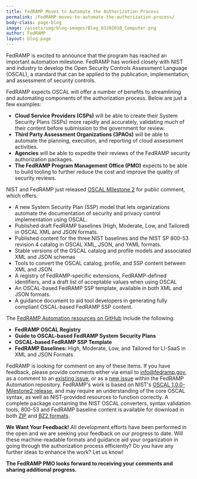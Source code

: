 ```yaml
---
title: FedRAMP Moves to Automate the Authorization Process
permalink: /FedRAMP-moves-to-automate-the-authorization-process/
body-class: page-blog
image: /assets/img/blog-images/Blog_03202018_Computer.png
author: FedRAMP
layout: blog-page
---
```

FedRAMP is excited to announce that the program has reached an important automation milestone. FedRAMP has worked closely with NIST and industry to develop the Open Security Controls Assessment Language (OSCAL), a standard that can be applied to the publication, implementation, and assessment of security controls. 

FedRAMP expects OSCAL will offer a number of benefits to streamlining and automating components of the authorization process. Below are just a few examples:  
* **Cloud Service Providers (CSPs)** will be able to create their System Security Plans (SSPs) more rapidly and accurately, validating much of their content before submission to the government for review.
* **Third Party Assessment Organizations (3PAOs)** will be able to automate the planning, execution, and reporting of cloud assessment activities.
* **Agencies** will be able to expedite their reviews of the FedRAMP security authorization packages.
* **The FedRAMP Program Management Office (PMO)** expects to be able to build tooling to further reduce the cost and improve the quality of security reviews. 

NIST and FedRAMP just released <a href="https://github.com/usnistgov/OSCAL/releases">OSCAL Milestone 2</a> for public comment, which offers: 
* A new System Security Plan (SSP) model that lets organizations automate the documentation of security and privacy control implementation using OSCAL. 
* Published draft FedRAMP baselines (High, Moderate, Low, and Tailored) in OSCAL XML and JSON formats.
* Published content for the three NIST baselines and the NIST SP 800-53 revision 4 catalog in OSCAL XML, JSON, and YAML formats.
* Stable versions of the OSCAL catalog and profile models and associated XML and JSON schemas 
* Tools to convert the OSCAL catalog, profile, and SSP content between XML and JSON
* A registry of FedRAMP-specific extensions, FedRAMP-defined identifiers, and a draft list of acceptable values when using OSCAL
* An OSCAL-based FedRAMP SSP template, available in both XML and JSON formats.
* A guidance document to aid tool developers in generating fully compliant OSCAL-based FedRAMP SSP content.

The <a href="https://github.com/GSA/fedramp-automation">FedRAMP Automation resources on GitHub</a> include the following:
* **FedRAMP OSCAL Registry**
* **Guide to OSCAL-based FedRAMP System Security Plans**
* **OSCAL-based FedRAMP SSP Template**
* **FedRAMP Baselines:** High, Moderate, Low, and Tailored for LI-SaaS in XML and JSON Formats

FedRAMP is looking for comment on any of these items. If you have feedback, please provide comments either via email to <a href="mailto:info@fedramp.gov">info@fedramp.gov</a>, as a comment to an <a href="https://github.com/GSA/fedramp-automation/issues">existing issue</a>, or as a <a href="https://github.com/GSA/fedramp-automation/issues">new issue</a> within the FedRAMP Automation repository. 
FedRAMP's work is based on NIST's <a href="https://github.com/usnistgov/OSCAL/releases/tag/v1.0.0-milestone2">OSCAL 1.0.0-Milestone2 release</a>, and may require an understanding of the core OSCAL syntax, as well as NIST-provided resources to function correctly. A complete package containing the NIST OSCAL converters, syntax validation tools, 800-53 and FedRAMP baseline content is available for download in both <a href="https://github.com/usnistgov/OSCAL/releases/download/v1.0.0-milestone2/oscal-1.0.0-milestone2.zip">ZIP</a> and <a href="https://github.com/usnistgov/OSCAL/releases/download/v1.0.0-milestone2/oscal-1.0.0-milestone2.tar.bz2">BZ2 formats</a>. 

**We Want Your Feedback!** 
All development efforts have been performed in the open and we are seeking your feedback on our progress to date. Will these machine-readable formats and guidance aid your organization in going through the authorization process efficiently? Do you have any further ideas to enhance the work? Let us know!

**The FedRAMP PMO looks forward to receiving your comments and sharing additional progress.**


